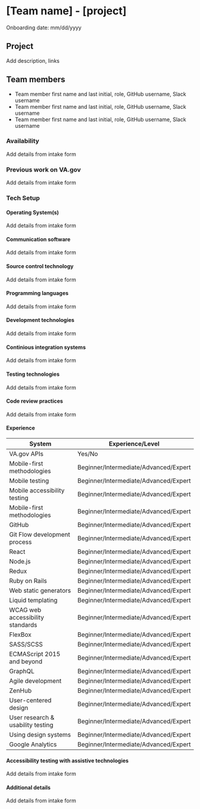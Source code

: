 # [Team name] - [project]
Onboarding date: mm/dd/yyyy

## Project
Add description, links

## Team members
* Team member first name and last initial, role, GitHub username, Slack username 
* Team member first name and last initial, role, GitHub username, Slack username
* Team member first name and last initial, role, GitHub username, Slack username

### Availability
Add details from intake form

### Previous work on VA.gov
Add details from intake form

### Tech Setup

#### Operating System(s)
Add details from intake form

#### Communication software
Add details from intake form

#### Source control technology
Add details from intake form

#### Programming languages
Add details from intake form

#### Development technologies
Add details from intake form

#### Continious integration systems
Add details from intake form

#### Testing technologies
Add details from intake form

#### Code review practices
Add details from intake form

#### Experience 
| System     | Experience/Level |
| ----------- | ----------- |
| VA.gov APIs      | Yes/No       |
| Mobile-first methodologies   | Beginner/Intermediate/Advanced/Expert |
| Mobile testing   | Beginner/Intermediate/Advanced/Expert |
| Mobile accessibility testing      | Beginner/Intermediate/Advanced/Expert |
| Mobile-first methodologies   | Beginner/Intermediate/Advanced/Expert |
| GitHub   | Beginner/Intermediate/Advanced/Expert |
| Git Flow development process      | Beginner/Intermediate/Advanced/Expert |
| React   | Beginner/Intermediate/Advanced/Expert |
| Node.js   | Beginner/Intermediate/Advanced/Expert |
| Redux      | Beginner/Intermediate/Advanced/Expert |
| Ruby on Rails   | Beginner/Intermediate/Advanced/Expert |
| Web static generators   | Beginner/Intermediate/Advanced/Expert |
| Liquid templating  | Beginner/Intermediate/Advanced/Expert |
| WCAG web accessibility standards  | Beginner/Intermediate/Advanced/Expert |
| FlexBox      | Beginner/Intermediate/Advanced/Expert |
| SASS/SCSS   | Beginner/Intermediate/Advanced/Expert |
| ECMAScript 2015 and beyond   | Beginner/Intermediate/Advanced/Expert |
| GraphQL | Beginner/Intermediate/Advanced/Expert |
| Agile development      | Beginner/Intermediate/Advanced/Expert |
| ZenHub   | Beginner/Intermediate/Advanced/Expert |
| User-centered design   | Beginner/Intermediate/Advanced/Expert |
| User research & usability testing | Beginner/Intermediate/Advanced/Expert |
| Using design systems    | Beginner/Intermediate/Advanced/Expert |
| Google Analytics  | Beginner/Intermediate/Advanced/Expert |

#### Accessibility testing with assistive technologies
Add details from intake form

#### Additional details
Add details from intake form





